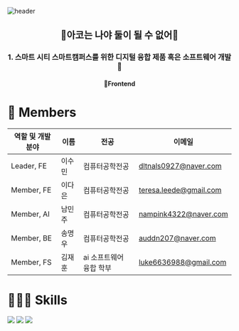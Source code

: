 ![header](https://capsule-render.vercel.app/api?type=waving&color=7CBF75&height=250&section=header&text=IoT%20센서를%20활용한%0A실내%20학습%20환경%20개선%20및%20AI%20자동제어%20시스템%20개발&fontSize=28&fontColor=FFFFFF)


<h2 align="center">🐘아코는 나야 둘이 될 수 없어🐘</h2>
<h3 align="center">1. 스마트 시티 스마트캠퍼스를 위한 디지털 융합 제품 혹은 소프트웨어 개발🍃</h3>
<h4 align="center">🎨Frontend</h4>

<h1>👋 Members</h1>

| 역할 및 개발분야 | 이름 | 전공 | 이메일 |
| --- | --- | --- | --- |
| Leader, FE | 이수민 | 컴퓨터공학전공 | dltnals0927@naver.com |
| Member, FE | 이다은 | 컴퓨터공학전공 | teresa.leede@gmail.com |
| Member, AI | 남민주 | 컴퓨터공학전공 | nampink4322@naver.com |
| Member, BE | 송명우 | 컴퓨터공학전공 | auddn207@naver.com |
| Member, FS | 김재훈 | ai 소프트웨어 융합 학부 | luke6636988@gmail.com |

<h1>🧑🏻‍💻 Skills</h1>

<p>
    <img src="https://img.shields.io/badge/JavaScript-F7DF1E?style=for-the-badge&logo=JavaScript&logoColor=white">
    <img src="https://img.shields.io/badge/Css3-1572B6?style=for-the-badge&logo=Css3&logoColor=white">
    <img src="https://img.shields.io/badge/react-%2320232a.svg?style=for-the-badge&logo=react&logoColor=%2361DAFB">
</p>
